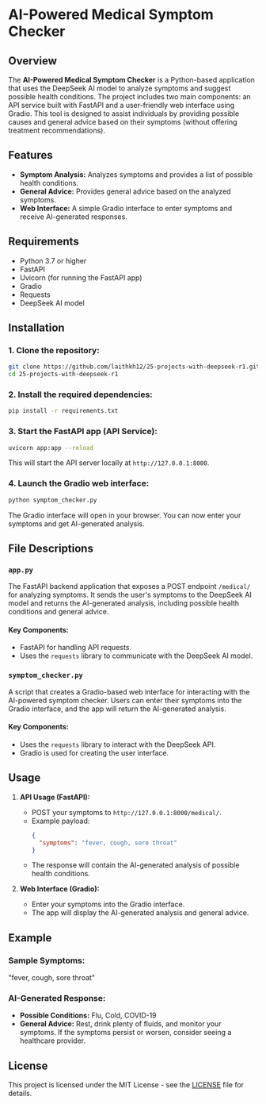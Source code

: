
# AI-Powered Medical Symptom Checker

## Overview
The **AI-Powered Medical Symptom Checker** is a Python-based application that uses the DeepSeek AI model to analyze symptoms and suggest possible health conditions. The project includes two main components: an API service built with FastAPI and a user-friendly web interface using Gradio. This tool is designed to assist individuals by providing possible causes and general advice based on their symptoms (without offering treatment recommendations).

## Features
- **Symptom Analysis:** Analyzes symptoms and provides a list of possible health conditions.
- **General Advice:** Provides general advice based on the analyzed symptoms.
- **Web Interface:** A simple Gradio interface to enter symptoms and receive AI-generated responses.

## Requirements
- Python 3.7 or higher
- FastAPI
- Uvicorn (for running the FastAPI app)
- Gradio
- Requests
- DeepSeek AI model

## Installation

### 1. Clone the repository:
```bash
git clone https://github.com/laithkh12/25-projects-with-deepseek-r1.git
cd 25-projects-with-deepseek-r1
```

### 2. Install the required dependencies:
```bash
pip install -r requirements.txt
```

### 3. Start the FastAPI app (API Service):
```bash
uvicorn app:app --reload
```
This will start the API server locally at `http://127.0.0.1:8000`.

### 4. Launch the Gradio web interface:
```bash
python symptom_checker.py
```
The Gradio interface will open in your browser. You can now enter your symptoms and get AI-generated analysis.

## File Descriptions

### `app.py`
The FastAPI backend application that exposes a POST endpoint `/medical/` for analyzing symptoms. It sends the user's symptoms to the DeepSeek AI model and returns the AI-generated analysis, including possible health conditions and general advice.

#### Key Components:
- FastAPI for handling API requests.
- Uses the `requests` library to communicate with the DeepSeek AI model.

### `symptom_checker.py`
A script that creates a Gradio-based web interface for interacting with the AI-powered symptom checker. Users can enter their symptoms into the Gradio interface, and the app will return the AI-generated analysis.

#### Key Components:
- Uses the `requests` library to interact with the DeepSeek API.
- Gradio is used for creating the user interface.

## Usage

1. **API Usage (FastAPI):**
   - POST your symptoms to `http://127.0.0.1:8000/medical/`.
   - Example payload:
     ```json
     {
       "symptoms": "fever, cough, sore throat"
     }
     ```
   - The response will contain the AI-generated analysis of possible health conditions.

2. **Web Interface (Gradio):**
   - Enter your symptoms into the Gradio interface.
   - The app will display the AI-generated analysis and general advice.

## Example

### Sample Symptoms:
"fever, cough, sore throat"

### AI-Generated Response:
- **Possible Conditions:** Flu, Cold, COVID-19
- **General Advice:** Rest, drink plenty of fluids, and monitor your symptoms. If the symptoms persist or worsen, consider seeing a healthcare provider.

## License
This project is licensed under the MIT License - see the [LICENSE](LICENSE) file for details.
